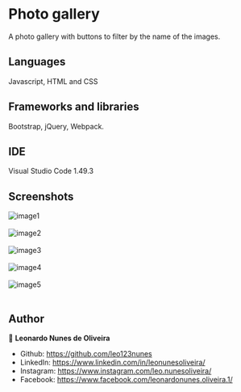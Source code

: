 # Photo gallery
A photo gallery with buttons to filter by the name of the images. 

## Languages
Javascript, HTML and CSS

## Frameworks and libraries
Bootstrap, jQuery, Webpack.

## IDE
Visual Studio Code 1.49.3

## Screenshots
![image1](https://user-images.githubusercontent.com/53942734/143708438-5dab86ad-358a-4d1b-8f70-036a68871756.png)<br></br>
![image2](https://user-images.githubusercontent.com/53942734/143708464-c2f79a55-9245-499d-9b78-a7c496749ca4.png)<br></br>
![image3](https://user-images.githubusercontent.com/53942734/143708472-9ece8e54-a6fa-4216-b323-9fe6feb7e6b2.png)<br></br>
![image4](https://user-images.githubusercontent.com/53942734/143708480-e1a39ca3-1912-4f8d-9136-3de651ba7499.png)<br></br>
![image5](https://user-images.githubusercontent.com/53942734/143708489-62d51fd0-36b6-44ea-8a28-e29030af3a49.png)<br></br>

## Author

👤 **Leonardo Nunes de Oliveira**

* Github: https://github.com/leo123nunes
* LinkedIn: https://www.linkedin.com/in/leonunesoliveira/
* Instagram: https://www.instagram.com/leo.nunesoliveira/
* Facebook: https://www.facebook.com/leonardonunes.oliveira.1/
